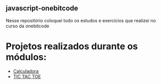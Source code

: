 ## javascript-onebitcode

Nesse repositório coloquei todo os estudos e exercícios que realizei no curso da onebitcode



# Projetos realizados durante os módulos:
<ul>
  <li><a href ="https://michellycruz.github.io/javascript-onebitcode/projetos/calculadora/">Calculadora</a></li>
  <li><a href ="https://michellycruz.github.io/javascript-onebitcode/projetos/17_tic_tac_toe/">TIC TAC TOE</a></li>
</ul>
